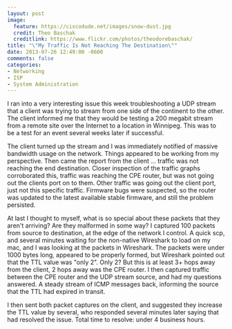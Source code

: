 ```yaml
---
layout: post
image:
  feature: https://ciscodude.net/images/snow-dust.jpg
  credit: Theo Baschak
  creditlink: https://www.flickr.com/photos/theodorebaschak/
title: "\"My Traffic Is Not Reaching The Destination\""
date: 2013-07-26 12:49:00 -0600
comments: false
categories:
- Networking
- ISP
- System Administration
---
```

I ran into a very interesting issue this week troubleshooting a UDP stream that a client was trying to stream from one side of the continent to the other. The client informed me that they would be testing a 200 megabit stream from a remote site over the Internet to a location in Winnipeg. This was to be a test for an event several weeks later if successful.

<!--more-->

The client turned up the stream and I was immediately notified of massive bandwidth usage on the network. Things appeared to be working from my perspective. Then came the report from the client ... traffic was not reaching the end destination. Closer inspection of the traffic graphs corroborated this, traffic was reaching the CPE router, but was not going out the clients port on to them. Other traffic was going out the client port, just not this specific traffic. Firmware bugs were suspected, so the router was updated to the latest available stable firmware, and still the problem persisted.

At last I thought to myself, what is so special about these packets that they aren't arriving? Are they malformed in some way? I captured 100 packets from source to destination, at the edge of the network I control. A quick scp, and several minutes waiting for the non-native Wireshark to load on my mac, and I was looking at the packets in Wireshark. The packets were under 1000 bytes long, appeared to be properly formed, but Wireshark pointed out that the TTL value was "only 2". Only 2? But this is at least 3+ hops away from the client, 2 hops away was the CPE router. I then captured traffic between the CPE router and the UDP stream source, and had my questions answered. A steady stream of ICMP messages back, informing the source that the TTL had expired in transit.

I then sent both packet captures on the client, and suggested they increase the TTL value by several, who responded several minutes later saying that had resolved the issue. Total time to resolve: under 4 business hours.
